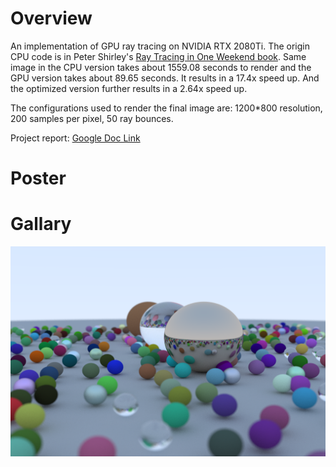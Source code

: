 # Overview
An implementation of GPU ray tracing on NVIDIA RTX 2080Ti. The origin CPU code is in Peter Shirley's
[Ray Tracing in One Weekend book](https://raytracing.github.io/books/RayTracingInOneWeekend.html).
Same image in the CPU version takes about 1559.08 seconds to render and the GPU version takes about 89.65 seconds. 
It results in a 17.4x speed up. And the optimized version further results in a 2.64x speed up.  
  
The configurations used to render the final image are: 1200*800 resolution, 200 samples per pixel, 50 ray bounces.
  
Project report: [Google Doc Link](https://docs.google.com/document/d/1Vn1uWVYVuFz_-aaSXAt4Z4GZcK2T2EoMx00ITAH-ADI/edit)

# Poster


# Gallary 
![alt text](https://github.com/guiqi134/CS6235_GPU_RayTracing/blob/master/oneWeekendScene_Cuda.png?raw=true)
